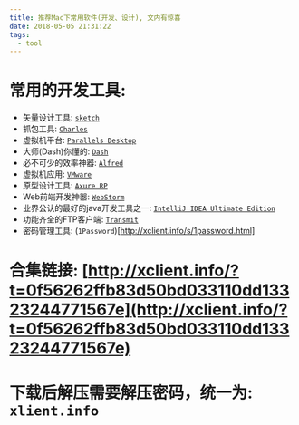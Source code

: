 ```yaml
---
title: 推荐Mac下常用软件(开发、设计), 文内有惊喜
date: 2018-05-05 21:31:22
tags:
  - tool
---
```


# 常用的开发工具:

  - 矢量设计工具: [`sketch`](http://xclient.info/s/sketch.html)
  - 抓包工具: [`Charles`](http://xclient.info/s/charles.html?t=0f56262ffb83d50bd033110dd13323244771567e)
  - 虚拟机平台: [`Parallels Desktop`](http://xclient.info/s/parallels-desktop.html?t=0f56262ffb83d50bd033110dd13323244771567e)
  - 大师(Dash)你懂的: [`Dash`](http://xclient.info/s/dash.html)
  - 必不可少的效率神器: [`Alfred`](http://xclient.info/s/alfred.html?t=0f56262ffb83d50bd033110dd13323244771567e)
  - 虚拟机应用: [`VMware`](http://xclient.info/s/vmware-fusion.html?t=0f56262ffb83d50bd033110dd13323244771567e)
  - 原型设计工具: [`Axure RP`](http://xclient.info/s/axure-rp.html)
  - Web前端开发神器: [`WebStorm`](http://xclient.info/s/web-storm.html?t=0f56262ffb83d50bd033110dd13323244771567e)
  - 业界公认的最好的java开发工具之一: [`IntelliJ IDEA Ultimate Edition`](http://xclient.info/s/intellij-idea.html?t=0f56262ffb83d50bd033110dd13323244771567e)
  - 功能齐全的FTP客户端: [`Transmit`](http://xclient.info/s/transmit.html)
  - 密码管理工具: (`1Password`)[http://xclient.info/s/1password.html]

# 合集链接:   [http://xclient.info/?t=0f56262ffb83d50bd033110dd13323244771567e](http://xclient.info/?t=0f56262ffb83d50bd033110dd13323244771567e)

# 下载后解压需要解压密码，统一为: `xlient.info`